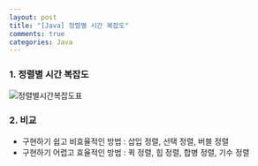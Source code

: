 ```yaml
---
layout: post
title: "[Java] 정렬별 시간 복잡도"
comments: true
categories: Java
---
```


### 1. 정렬별 시간 복잡도 
![정렬별시간복잡도표](http://nokbeondev.github.io/img/sort-time-complexity.png)

### 2. 비교
- 구현하기 쉽고 비효율적인 방법 : 삽입 정렬, 선택 정렬, 버블 정렬
- 구현하기 어렵고 효율적인 방법 : 퀵 정렬, 힙 정렬, 합병 정렬, 기수 정렬
